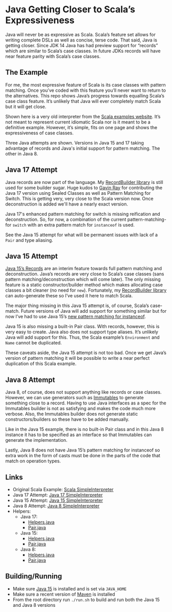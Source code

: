 # Java Getting Closer to Scala’s Expressiveness

Java will never be as expressive as Scala. Scala’s feature set allows for writing complete DSLs as well as concise, 
terse code. That said, Java is getting closer. Since JDK 14 Java has had preview support for “records” which are similar 
to Scala’s case classes. In future JDKs records will have near feature parity with Scala’s case classes.

## The Example

For me, the most expressive feature of Scala is its case classes with pattern matching. Once you’ve coded with this 
feature you’ll never want to return to the alternatives. This repo shows Java’s progress towards equalling Scala’s 
case class feature. It’s unlikely that Java will ever completely match Scala but it will get close.

Shown here is a very old interpreter from the [Scala examples website](https://www.scala-lang.org/old/node/56.html). It’s 
not meant to represent current idiomatic Scala nor is it meant to be a definitive example. However, it’s simple, fits on one 
page and shows the expressiveness of case classes.

Three Java attempts are shown. Versions in Java 15 and 17 taking advantage of records and Java's initial support for pattern matching. The other in Java 8.

## Java 17 Attempt

Java records are now part of the language. My [RecordBuilder library](https://github.com/Randgalt/record-builder) is still used for some builder sugar. Huge
kudos to [Gavin Ray](https://github.com/GavinRay97) for contributing the Java 17
version using Sealed Classes as well as Pattern Matching for Switch. This is
getting very, very close to the Scala version now. Once deconstruction is added
we'll have a nearly exact version.

Java 17's enhanced pattern matching for switch is missing reification and deconstruction. So, for now,
a combination of the current pattern-matching-for `switch` with an extra pattern match for `instanceof` is used. 

See the Java 15 attempt for what will be permanent issues with lack of a `Pair`
and type aliasing.

## Java 15 Attempt

[Java 15’s Records](https://openjdk.java.net/jeps/359) are an interim feature towards full pattern matching and 
deconstruction. Java’s records are very close to Scala’s case classes (sans pattern matching/deconstruction which 
will come later). The only missing feature is a static constructor/builder method which makes allocating case 
classes a bit cleaner (no need for `new`). Fortunately, my [RecordBuilder library](https://github.com/Randgalt/record-builder) 
can auto-generate these so I’ve used it here to match Scala.

The major thing missing in this Java 15 attempt is, of course, Scala’s case-match. Future versions of Java will 
add support for something similar but for now I’ve had to use Java 15’s [new pattern matching for instanceof](https://openjdk.java.net/jeps/375).

Java 15 is also missing a built-in Pair class. With records, however, this is very easy to create. Java also does 
not support type aliases. It’s unlikely Java will add support for this. Thus, the Scala example’s `Environment` and `Name` 
cannot be duplicated.

These caveats aside, the Java 15 attempt is not too bad. Once we get Java’s version of pattern matching it will be possible 
to write a near perfect duplication of this Scala example.

## Java 8 Attempt

Java 8, of course, does not support anything like records or case classes. However, we can use 
generators such as [Immutables](https://immutables.github.io) to generate something close to a record. 
Having to use Java interfaces as a spec for the Immutables builder is not as satisfying and makes the 
code much more verbose. Also, the Immutables builder does not generate static constructors/builders so these 
have to be added manually.

Like in the Java 15 example, there is no built-in Pair class and in this Java 8 instance it has to be 
specified as an interface so that Immutables can generate the implementation.

Lastly, Java 8 does not have Java 15’s pattern matching for instanceof so extra work in the form of 
casts must be done in the parts of the code that match on operation types.

## Links

- Original Scala Example: [Scala SimpleInterpreter](https://www.scala-lang.org/old/node/56.html)
- Java 17 Attempt: [Java 17 SimpleInterpreter](https://github.com/Randgalt/expressive-java/blob/master/java-17/src/main/java/examples/SimpleInterpreter.java#L17)
- Java 15 Attempt: [Java 15 SimpleInterpreter](https://github.com/Randgalt/expressive-java/blob/master/java-15/src/main/java/examples/SimpleInterpreter.java#L17)
- Java 8 Attempt: [Java 8 SimpleInterpreter](https://github.com/Randgalt/expressive-java/blob/master/java-8/src/main/java/examples/SimpleInterpreter.java#L9)
- Helpers:
  - Java 17:
    - [Helpers.java](https://github.com/Randgalt/expressive-java/blob/master/java-17/src/main/java/examples/Helpers.java)
    - [Pair.java](https://github.com/Randgalt/expressive-java/blob/master/java-17/src/main/java/examples/Pair.java)
  - Java 15:
    - [Helpers.java](https://github.com/Randgalt/expressive-java/blob/master/java-15/src/main/java/examples/Helpers.java)
    - [Pair.java](https://github.com/Randgalt/expressive-java/blob/master/java-15/src/main/java/examples/Pair.java)
  - Java 8:
    - [Helpers.java](https://github.com/Randgalt/expressive-java/blob/master/java-8/src/main/java/examples/Helpers.java)
    - [Pair.java](https://github.com/Randgalt/expressive-java/blob/master/java-8/src/main/java/examples/Pair.java)

## Building/Running

- Make sure [Java 15](https://jdk.java.net/15/) is installed and is set via `JAVA_HOME`
- Make sure a recent version of [Maven](https://maven.apache.org) is installed
- From the root directory run `./run.sh` to build and run both the Java 15 and Java 8 versions
